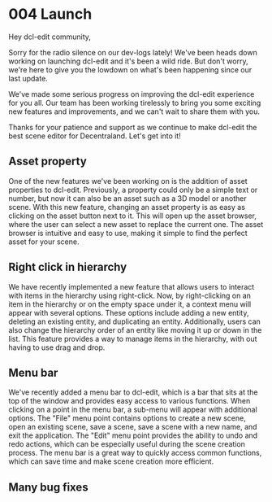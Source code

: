 # 004 Launch

Hey dcl-edit community,

Sorry for the radio silence on our dev-logs lately! We've been heads down working on launching dcl-edit and it's been a wild ride. But don't worry, we're here to give you the lowdown on what's been happening since our last update.

We've made some serious progress on improving the dcl-edit experience for you all. Our team has been working tirelessly to bring you some exciting new features and improvements, and we can't wait to share them with you.

Thanks for your patience and support as we continue to make dcl-edit the best scene editor for Decentraland. Let's get into it!

## Asset property
One of the new features we've been working on is the addition of asset properties to dcl-edit. Previously, a property could only be a simple text or number, but now it can also be an asset such as a 3D model or another scene. With this new feature, changing an asset property is as easy as clicking on the asset button next to it. This will open up the asset browser, where the user can select a new asset to replace the current one. The asset browser is intuitive and easy to use, making it simple to find the perfect asset for your scene. 

## Right click in hierarchy
We have recently implemented a new feature that allows users to interact with items in the hierarchy using right-click. Now, by right-clicking on an item in the hierarchy or on the empty space under it, a context menu will appear with several options. These options include adding a new entity, deleting an existing entity, and duplicating an entity. Additionally, users can also change the hierarchy order of an entity like moving it up or down in the list. This feature provides a way to manage items in the hierarchy, with out having to use drag and drop.

## Menu bar
We've recently added a menu bar to dcl-edit, which is a bar that sits at the top of the window and provides easy access to various functions. When clicking on a point in the menu bar, a sub-menu will appear with additional options. The "File" menu point contains options to create a new scene, open an existing scene, save a scene, save a scene with a new name, and exit the application. The "Edit" menu point provides the ability to undo and redo actions, which can be especially useful during the scene creation process. The menu bar is a great way to quickly access common functions, which can save time and make scene creation more efficient.

## Many bug fixes
